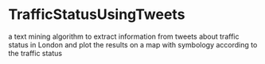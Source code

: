 TrafficStatusUsingTweets
========================

a text mining algorithm to extract information from tweets about traffic status in London and plot the results on a map with symbology according to the traffic status
